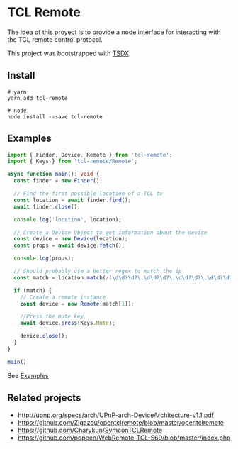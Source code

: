 # TCL Remote

The idea of this proyect is to provide a node interface for interacting with the TCL remote control protocol.

This project was bootstrapped with [TSDX](https://github.com/jaredpalmer/tsdx).

## Install

```
# yarn
yarn add tcl-remote

# node
node install --save tcl-remote
```

## Examples

```ts
import { Finder, Device, Remote } from 'tcl-remote';
import { Keys } from 'tcl-remote/Remote';

async function main(): void {
  const finder = new Finder();

  // Find the first possible location of a TCL tv
  const location = await finder.find();
  await finder.close();

  console.log('location', location);

  // Create a Device Object to get information about the device
  const device = new Device(location);
  const props = await device.fetch();

  console.log(props);

  // Should probably use a better regex to match the ip
  const match = location.match(/(\d\d?\d?\.\d\d?\d?\.\d\d?\d?\.\d\d?\d?)/);

  if (match) {
    // Create a remote instance
    const device = new Remote(match[1]);

    //Press the mute key
    await device.press(Keys.Mute);

    device.close();
  }
}

main();
```

See [Examples](./examples)

## Related projects

- http://upnp.org/specs/arch/UPnP-arch-DeviceArchitecture-v1.1.pdf
- https://github.com/Zigazou/opentclremote/blob/master/opentclremote
- https://github.com/Charykun/SymconTCLRemote
- https://github.com/popeen/WebRemote-TCL-S69/blob/master/index.php

